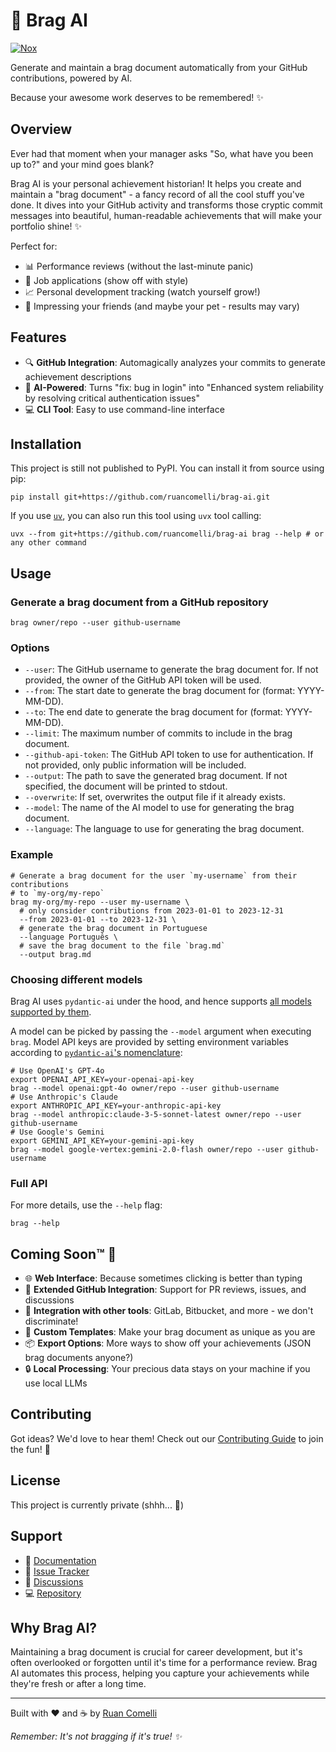 # 💁 Brag AI

[![Nox](https://img.shields.io/badge/%F0%9F%A6%8A-Nox-D85E00.svg)](https://github.com/wntrblm/nox)

Generate and maintain a brag document automatically from your GitHub contributions, powered by AI.

Because your awesome work deserves to be remembered! ✨

## Overview

Ever had that moment when your manager asks "So, what have you been up to?" and your mind goes blank?

Brag AI is your personal achievement historian! It helps you create and maintain a "brag document" - a fancy record of all the cool stuff you've done. It dives into your GitHub activity and transforms those cryptic commit messages into beautiful, human-readable achievements that will make your portfolio shine! ✨

Perfect for:

- 📊 Performance reviews (without the last-minute panic)
- 💼 Job applications (show off with style)
- 📈 Personal development tracking (watch yourself grow!)
- 🎉 Impressing your friends (and maybe your pet - results may vary)

## Features

- 🔍 **GitHub Integration**: Automagically analyzes your commits to generate achievement descriptions
- 🤖 **AI-Powered**: Turns "fix: bug in login" into "Enhanced system reliability by resolving critical authentication issues"
- 💻 **CLI Tool**: Easy to use command-line interface

## Installation

This project is still not published to PyPI. You can install it from source using pip:

```console
pip install git+https://github.com/ruancomelli/brag-ai.git
```

If you use [`uv`](https://docs.astral.sh/uv/), you can also run this tool using
`uvx` tool calling:

```console
uvx --from git+https://github.com/ruancomelli/brag-ai brag --help # or any other command
```

## Usage

### Generate a brag document from a GitHub repository

```console
brag owner/repo --user github-username
```

### Options

- `--user`: The GitHub username to generate the brag document for. If not provided, the owner of the GitHub API token will be used.
- `--from`: The start date to generate the brag document for (format: YYYY-MM-DD).
- `--to`: The end date to generate the brag document for (format: YYYY-MM-DD).
- `--limit`: The maximum number of commits to include in the brag document.
- `--github-api-token`: The GitHub API token to use for authentication. If not provided, only public information will be included.
- `--output`: The path to save the generated brag document. If not specified, the document will be printed to stdout.
- `--overwrite`: If set, overwrites the output file if it already exists.
- `--model`: The name of the AI model to use for generating the brag document.
- `--language`: The language to use for generating the brag document.

### Example

```console
# Generate a brag document for the user `my-username` from their contributions
# to `my-org/my-repo`
brag my-org/my-repo --user my-username \
  # only consider contributions from 2023-01-01 to 2023-12-31
  --from 2023-01-01 --to 2023-12-31 \
  # generate the brag document in Portuguese
  --language Português \
  # save the brag document to the file `brag.md`
  --output brag.md
```

### Choosing different models

Brag AI uses `pydantic-ai` under the hood, and hence supports [all models
supported by them](https://ai.pydantic.dev/models/).

A model can be picked by passing the `--model` argument when executing `brag`.
Model API keys are provided by setting environment variables according to
[`pydantic-ai`'s nomenclature](https://ai.pydantic.dev/models/):

```console
# Use OpenAI's GPT-4o
export OPENAI_API_KEY=your-openai-api-key
brag --model openai:gpt-4o owner/repo --user github-username
# Use Anthropic's Claude
export ANTHROPIC_API_KEY=your-anthropic-api-key
brag --model anthropic:claude-3-5-sonnet-latest owner/repo --user github-username
# Use Google's Gemini
export GEMINI_API_KEY=your-gemini-api-key
brag --model google-vertex:gemini-2.0-flash owner/repo --user github-username
```

### Full API

For more details, use the `--help` flag:

```console
brag --help
```

## Coming Soon™ 🚀

- 🌐 **Web Interface**: Because sometimes clicking is better than typing
- 🤝 **Extended GitHub Integration**: Support for PR reviews, issues, and discussions
- 🔄 **Integration with other tools**: GitLab, Bitbucket, and more - we don't discriminate!
- 📝 **Custom Templates**: Make your brag document as unique as you are
- 📦 **Export Options**: More ways to show off your achievements (JSON brag documents anyone?)
- 🔒 **Local Processing**: Your precious data stays on your machine if you use local LLMs

## Contributing

Got ideas? We'd love to hear them! Check out our [Contributing Guide](CONTRIBUTING.md) to join the fun! 🎈

## License

<!-- TODO: switch to MIT -->

This project is currently private (shhh... 🤫)

## Support

- 📖 [Documentation](https://github.com/ruancomelli/brag-ai/blob/main/README.md)
- 🐛 [Issue Tracker](https://github.com/ruancomelli/brag-ai/issues)
- 💬 [Discussions](https://github.com/ruancomelli/brag-ai/discussions)
- 💻 [Repository](https://github.com/ruancomelli/brag-ai)

## Why Brag AI?

Maintaining a brag document is crucial for career development, but it's often overlooked or forgotten until it's time for a performance review.
Brag AI automates this process, helping you capture your achievements while they're fresh or after a long time.

---

Built with ❤️ and ☕ by [Ruan Comelli](https://github.com/ruancomelli)

_Remember: It's not bragging if it's true! ✨_
